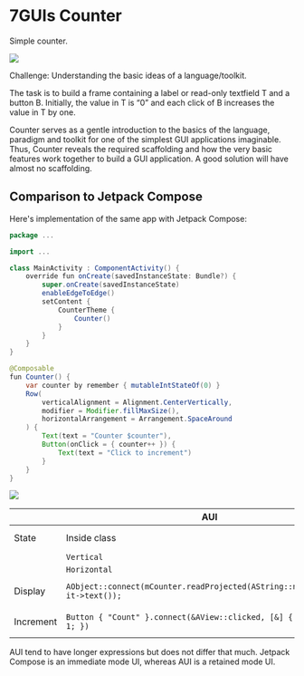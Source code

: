 # 7GUIs Counter

<!-- aui:example 7guis -->
Simple counter.

![](imgs/Screenshot_20250401_081123.png)

Challenge: Understanding the basic ideas of a language/toolkit.

The task is to build a frame containing a label or read-only textfield T and a button B. Initially, the value in T is
“0” and each click of B increases the value in T by one.

Counter serves as a gentle introduction to the basics of the language, paradigm and toolkit for one of the simplest GUI
applications imaginable. Thus, Counter reveals the required scaffolding and how the very basic features work together to
build a GUI application. A good solution will have almost no scaffolding.

<!-- aui:include examples/7guis/counter/src/main.cpp -->

## Comparison to Jetpack Compose

Here's implementation of the same app with Jetpack Compose:

```java
package ...

import ...

class MainActivity : ComponentActivity() {
    override fun onCreate(savedInstanceState: Bundle?) {
        super.onCreate(savedInstanceState)
        enableEdgeToEdge()
        setContent {
            CounterTheme {
                Counter()
            }
        }
    }
}

@Composable
fun Counter() {
    var counter by remember { mutableIntStateOf(0) }
    Row(
        verticalAlignment = Alignment.CenterVertically,
        modifier = Modifier.fillMaxSize(),
        horizontalArrangement = Arrangement.SpaceAround
    ) {
        Text(text = "Counter $counter"),
        Button(onClick = { counter++ }) {
            Text(text = "Click to increment")
        }
    }
}
```

![](imgs/Screenshot_20250401_081455.png)

|           | AUI                                                                           | Kotlin                            |
|-----------|-------------------------------------------------------------------------------|-----------------------------------|
| State     | Inside class                                                                  | Local variable (`remember`)       |
|           | `Vertical`                                                                    | `Column`                          |
|           | `Horizontal`                                                                  | `Row`                             |
| Display   | `AObject::connect(mCounter.readProjected(AString::number<int>), it->text());` | `Text(text = "Counter $counter")` |
| Increment | `Button { "Count" }.connect(&AView::clicked, [&] { mCounter += 1; })`         | `Button(onClick = { counter++ })` |


AUI tend to have longer expressions but does not differ that much. Jetpack Compose is an immediate mode UI, whereas AUI
is a retained mode UI.
